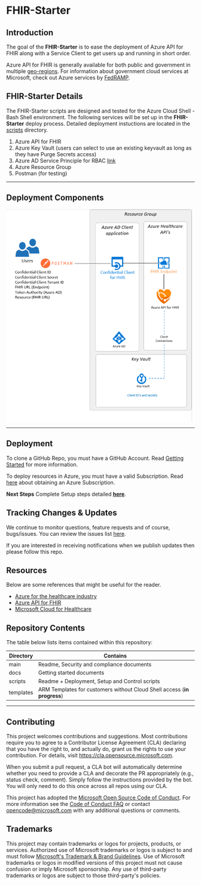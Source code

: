 # FHIR-Starter

## Introduction 

The goal of the **FHIR-Starter** is to ease the deployment of Azure API for FHIR along with a Service Client to get users up and running in short order.  

Azure API for FHIR is generally available for both public and government in multiple [geo-regions](https://azure.microsoft.com/en-us/global-infrastructure/services/?products=azure-api-for-fhir&regions=non-regional%2Cus-east%2Cus-east-2%2Cus-central%2Cus-north-central%2Cus-south-central%2Cus-west-central%2Cus-west%2Cus-west-2%2Ccanada-east%2Ccanada-central%2Cusgov-non-regional%2Cus-dod-central%2Cus-dod-east%2Cusgov-arizona%2Cusgov-texas%2Cusgov-virginia). For information about government cloud services at Microsoft, check out Azure services by [FedRAMP](https://docs.microsoft.com/en-us/azure/azure-government/compliance/azure-services-in-fedramp-auditscope). 


## FHIR-Starter Details
The FHIR-Starter scripts are designed and tested for the Azure Cloud Shell - Bash Shell environment. The following services will be set up in the **FHIR-Starter** deploy process. Detailed deployment instuctions are located in the [scripts](./scripts) directory.

1) Azure API for FHIR  
2) Azure Key Vault (users can select to use an existing keyvault as long as they have Purge Secrets access)
3) Azure AD Service Principle for RBAC [link](https://docs.microsoft.com/en-us/cli/azure/create-an-azure-service-principal-azure-cli)
4) Azure Resource Group
5) Postman (for testing)

---

## Deployment Components  

![deployment](./docs/images/architecture/deployment.png)

---

## Deployment
To clone a GitHub Repo, you must have a GitHub Account.  Read [Getting Started](https://docs.github.com/en/get-started) for more information.

To deploy resources in Azure, you must have a valid Subscription.  Read [here](https://azure.microsoft.com/en-us/free/) about obtaining an Azure Subscription.


__Next Steps__ Complete Setup steps detailed **[here](./scripts/Readme.md)**.


## Tracking Changes & Updates
We continue to monitor questions, feature requests and of course, bugs/issues. You can review the issues list [here](https://github.com/microsoft/fhir-starter/issues).

If you are interested in receiving notifications when we publish updates then please follow this repo. 

## Resources
Below are some references that might be useful for the reader.

* [Azure for the healthcare industry](https://azure.microsoft.com/en-us/industries/healthcare/)
* [Azure API for FHIR](https://azure.microsoft.com/en-us/services/azure-api-for-fhir/)
* [Microsoft Cloud for Healthcare](https://www.microsoft.com/en-us/industry/health/microsoft-cloud-for-healthcare)

## Repository Contents 

The table below lists items contained within this repository:

Directory       | Contains                                                
----------------|--------------------------------------------------
main            | Readme, Security and compliance documents 
docs            | Getting started documents  
scripts         | Readme + Deployment, Setup and Control scripts  
templates       | ARM Templates for customers without Cloud Shell access (__in progress__)

---

## Contributing

This project welcomes contributions and suggestions.  Most contributions require you to agree to a
Contributor License Agreement (CLA) declaring that you have the right to, and actually do, grant us
the rights to use your contribution. For details, visit https://cla.opensource.microsoft.com.

When you submit a pull request, a CLA bot will automatically determine whether you need to provide
a CLA and decorate the PR appropriately (e.g., status check, comment). Simply follow the instructions
provided by the bot. You will only need to do this once across all repos using our CLA.

This project has adopted the [Microsoft Open Source Code of Conduct](https://opensource.microsoft.com/codeofconduct/).
For more information see the [Code of Conduct FAQ](https://opensource.microsoft.com/codeofconduct/faq/) or
contact [opencode@microsoft.com](mailto:opencode@microsoft.com) with any additional questions or comments.

## Trademarks

This project may contain trademarks or logos for projects, products, or services. Authorized use of Microsoft 
trademarks or logos is subject to and must follow 
[Microsoft's Trademark & Brand Guidelines](https://www.microsoft.com/en-us/legal/intellectualproperty/trademarks/usage/general).
Use of Microsoft trademarks or logos in modified versions of this project must not cause confusion or imply Microsoft sponsorship.
Any use of third-party trademarks or logos are subject to those third-party's policies.
